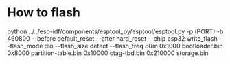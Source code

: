 # How to flash
python ../../esp-idf/components/esptool_py/esptool/esptool.py -p (PORT) -b 460800 --before default_reset --after hard_reset --chip esp32  write_flash --flash_mode dio --flash_size detect --flash_freq 80m 0x1000 bootloader.bin 0x8000 partition-table.bin 0x10000 ctag-tbd.bin 0x210000 storage.bin